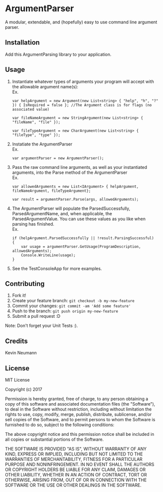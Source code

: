 # ArgumentParser

A modular, extendable, and (hopefully) easy to use command line argument parser.

## Installation

Add this ArgumentParsing library to your application.

## Usage

1. Instantiate whatever types of arguments your program will accept with the allowable argument name(s):  
	Ex.  
    ```
    var helpArgument = new Argument(new List<string> { "help", "h", "?" }) { IsRequired = false }; //The Argument class is for flags (no associated value)  
    ```
    
    ```	
    var fileNameArgument = new StringArgument(new List<string> { "fileName", "file" });  
    ```
    
    ```
    var fileTypeArgument = new CharArgument(new List<string> { "fileType", "type" });
    ```
2. Instatiate the ArgumentParser  
	Ex. 
    ```
    var argumentParser = new ArgumentParser();
    ```
    
3. Pass the raw command line arguments, as well as your instantiated arguments, into the Parse method of the ArgumentParser  
	Ex. 
    ```
    var allowedArguments = new List<IArgument> { helpArgument, fileNameArgument, fileTypeArgument}; 
    ```
    
    ```
    var result = argumentParser.Parse(args, allowedArguments);
    ```
    
4. The ArgumentParser will populate the ParsedSuccessfully, ParsedArgumentName, and, when applicable, the ParsedArgumentValue. You can use these values as you like when parsing has finished.  
	Ex.  
    ```
    if (helpArgument.ParsedSuccessfully || !result.ParsingSuccessful)  
    {  
        var usage = argumentParser.GetUsage(ProgramDescription, allowedArguments);  
        Console.WriteLine(usage);  
    }
    ```
5. See the TestConsoleApp for more examples.
 

## Contributing

1. Fork it!
2. Create your feature branch: `git checkout -b my-new-feature`
3. Commit your changes: `git commit -am 'Add some feature'`
4. Push to the branch: `git push origin my-new-feature`
5. Submit a pull request :D

Note: Don't forget your Unit Tests :).

## Credits

Kevin Neumann

## License
MIT License

Copyright (c) 2017 

Permission is hereby granted, free of charge, to any person obtaining a copy
of this software and associated documentation files (the "Software"), to deal
in the Software without restriction, including without limitation the rights
to use, copy, modify, merge, publish, distribute, sublicense, and/or sell
copies of the Software, and to permit persons to whom the Software is
furnished to do so, subject to the following conditions:

The above copyright notice and this permission notice shall be included in all
copies or substantial portions of the Software.

THE SOFTWARE IS PROVIDED "AS IS", WITHOUT WARRANTY OF ANY KIND, EXPRESS OR
IMPLIED, INCLUDING BUT NOT LIMITED TO THE WARRANTIES OF MERCHANTABILITY,
FITNESS FOR A PARTICULAR PURPOSE AND NONINFRINGEMENT. IN NO EVENT SHALL THE
AUTHORS OR COPYRIGHT HOLDERS BE LIABLE FOR ANY CLAIM, DAMAGES OR OTHER
LIABILITY, WHETHER IN AN ACTION OF CONTRACT, TORT OR OTHERWISE, ARISING FROM,
OUT OF OR IN CONNECTION WITH THE SOFTWARE OR THE USE OR OTHER DEALINGS IN THE
SOFTWARE.
